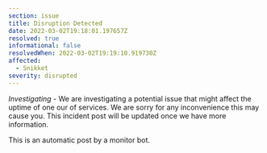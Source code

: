 ```yaml
---
section: issue
title: Disruption Detected
date: 2022-03-02T19:18:01.197657Z
resolved: true
informational: false
resolvedWhen: 2022-03-02T19:19:10.919730Z
affected:
  - Snikket
severity: disrupted
---
```

*Investigating* - We are investigating a potential issue that might affect the uptime of one our of services. We are sorry for any inconvenience this may cause you. This incident post will be updated once we have more information.

This is an automatic post by a monitor bot.
        